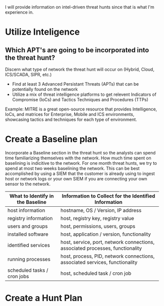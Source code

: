 I will provide information on intel-driven threat hunts since that is what I'm experience in.

# Utilize Inteligence

## Which APT's are going to be incorporated into the threat hunt?
Discern what type of network the threat hunt will occur on (Hybrid, Cloud, ICS/SCADA, SIPR, etc.)
- Find at least 3 Advanced Persistant Threats (APTs) that can be potentially found on the network
- Utilize a mix of threat intelligence platforms to get relevent Indicators of Compromise (IoCs) and Tactics Techniques and Procedures (TTPs)

Example: MITRE is a great open-source resource that provides Intelligence, IoCs, and matrices for Enterprise, Mobile and ICS environments, showcasing tactics and techniques for each type of environment.

# Create a Baseline plan
Incorporate a Baseline section in the threat hunt so the analysts can spend time familiarizing themselves with the network. How much time spent on baselining is indicitive to the network. For one month threat hunts, we try to spend at most two weeks baselining the network. This can be best accomplished by using a SIEM that the customer is already using to ingest host or network logs or your own SIEM if you are connecting your own sensor to the network.

| What to Identify in the Baseline | Information to Collect for the Identified Information |
| ---------------------------------- | ----------|
| host information | hostname, OS / Version, IP address |
| registry information | host, registry key, registry value |
| users and groups | host, permissions, users, groups |
| installed software | host, application / version, functionality |
| identified services | host, service, port, network connections, associated processes, functionality |
| running processes | host, process, PID, network connections, associated services, functionality |
| scheduled tasks / cron jobs | host, scheduled task / cron job |

# Create a Hunt Plan


